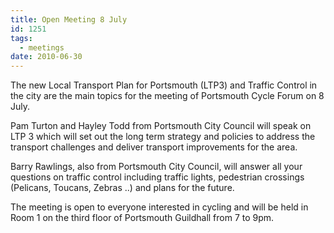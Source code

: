 ```yaml
---
title: Open Meeting 8 July
id: 1251
tags:
  - meetings
date: 2010-06-30
---
```


The new Local Transport Plan for Portsmouth (LTP3) and Traffic Control in the city are the main topics for the meeting of Portsmouth Cycle Forum on 8 July.

Pam Turton and Hayley Todd from Portsmouth City Council will speak on LTP 3 which will set out the long term strategy and policies to address the transport challenges and deliver transport improvements for the area.

Barry Rawlings, also from Portsmouth City Council, will answer all your questions on traffic control including traffic lights, pedestrian crossings (Pelicans, Toucans, Zebras ..) and plans for the future.

The meeting is open to everyone interested in cycling and will be held in Room 1 on the third floor of Portsmouth Guildhall from 7 to 9pm.
